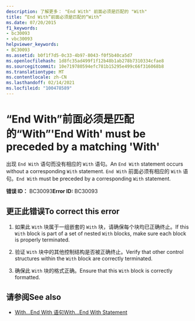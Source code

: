 ```yaml
---
description: 了解更多： "End With" 前面必须是匹配的 "With"
title: “End With”前面必须是匹配的“With”
ms.date: 07/20/2015
f1_keywords:
- bc30093
- vbc30093
helpviewer_keywords:
- BC30093
ms.assetid: b0f1f7d5-0c33-4b97-8043-f0f5b40ca5d7
ms.openlocfilehash: 1d8fc35ad499f1f12b48b1ab278b7310334cfae8
ms.sourcegitcommit: 10e719780594efc781b15295e499c66f316068b8
ms.translationtype: MT
ms.contentlocale: zh-CN
ms.lasthandoff: 02/14/2021
ms.locfileid: "100478589"
---
```

# <a name="end-with-must-be-preceded-by-a-matching-with"></a><span data-ttu-id="154f5-103">“End With”前面必须是匹配的“With”</span><span class="sxs-lookup"><span data-stu-id="154f5-103">'End With' must be preceded by a matching 'With'</span></span>

<span data-ttu-id="154f5-104">出现 `End With` 语句而没有相应的 `With` 语句。</span><span class="sxs-lookup"><span data-stu-id="154f5-104">An `End With` statement occurs without a corresponding `With` statement.</span></span> <span data-ttu-id="154f5-105">`End With` 前面必须有相应的 `With` 语句。</span><span class="sxs-lookup"><span data-stu-id="154f5-105">`End With` must be preceded by a corresponding `With` statement.</span></span>  
  
 <span data-ttu-id="154f5-106">**错误 ID：** BC30093</span><span class="sxs-lookup"><span data-stu-id="154f5-106">**Error ID:** BC30093</span></span>  
  
## <a name="to-correct-this-error"></a><span data-ttu-id="154f5-107">更正此错误</span><span class="sxs-lookup"><span data-stu-id="154f5-107">To correct this error</span></span>  
  
1. <span data-ttu-id="154f5-108">如果此 `With` 块属于一组嵌套的 `With` 块，请确保每个块均已正确终止。</span><span class="sxs-lookup"><span data-stu-id="154f5-108">If this `With` block is part of a set of nested `With` blocks, make sure each block is properly terminated.</span></span>  
  
2. <span data-ttu-id="154f5-109">验证 `With` 块中的其他控制结构是否被正确终止。</span><span class="sxs-lookup"><span data-stu-id="154f5-109">Verify that other control structures within the `With` block are correctly terminated.</span></span>  
  
3. <span data-ttu-id="154f5-110">确保此 `With` 块的格式正确。</span><span class="sxs-lookup"><span data-stu-id="154f5-110">Ensure that this `With` block is correctly formatted.</span></span>  
  
## <a name="see-also"></a><span data-ttu-id="154f5-111">请参阅</span><span class="sxs-lookup"><span data-stu-id="154f5-111">See also</span></span>

- [<span data-ttu-id="154f5-112">With...End With 语句</span><span class="sxs-lookup"><span data-stu-id="154f5-112">With...End With Statement</span></span>](../language-reference/statements/with-end-with-statement.md)
